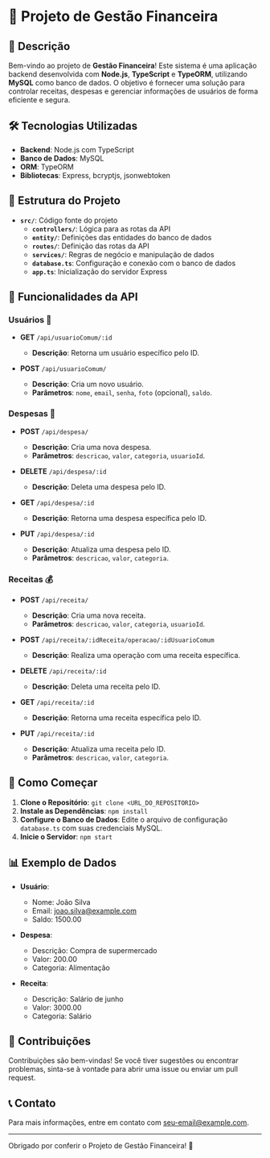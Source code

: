 # 🎯 Projeto de Gestão Financeira

## 📜 Descrição

Bem-vindo ao projeto de **Gestão Financeira**! Este sistema é uma aplicação backend desenvolvida com **Node.js**, **TypeScript** e **TypeORM**, utilizando **MySQL** como banco de dados. O objetivo é fornecer uma solução para controlar receitas, despesas e gerenciar informações de usuários de forma eficiente e segura.

## 🛠️ Tecnologias Utilizadas

- **Backend**: Node.js com TypeScript
- **Banco de Dados**: MySQL
- **ORM**: TypeORM
- **Bibliotecas**: Express, bcryptjs, jsonwebtoken

## 📁 Estrutura do Projeto

- **`src/`**: Código fonte do projeto
  - **`controllers/`**: Lógica para as rotas da API
  - **`entity/`**: Definições das entidades do banco de dados
  - **`routes/`**: Definição das rotas da API
  - **`services/`**: Regras de negócio e manipulação de dados
  - **`database.ts`**: Configuração e conexão com o banco de dados
  - **`app.ts`**: Inicialização do servidor Express

## 🔧 Funcionalidades da API

### Usuários 👤

- **GET** `/api/usuarioComum/:id`
  - **Descrição**: Retorna um usuário específico pelo ID.
  
- **POST** `/api/usuarioComum/`
  - **Descrição**: Cria um novo usuário.
  - **Parâmetros**: `nome`, `email`, `senha`, `foto` (opcional), `saldo`.

### Despesas 💸

- **POST** `/api/despesa/`
  - **Descrição**: Cria uma nova despesa.
  - **Parâmetros**: `descricao`, `valor`, `categoria`, `usuarioId`.

- **DELETE** `/api/despesa/:id`
  - **Descrição**: Deleta uma despesa pelo ID.

- **GET** `/api/despesa/:id`
  - **Descrição**: Retorna uma despesa específica pelo ID.

- **PUT** `/api/despesa/:id`
  - **Descrição**: Atualiza uma despesa pelo ID.
  - **Parâmetros**: `descricao`, `valor`, `categoria`.

### Receitas 💰

- **POST** `/api/receita/`
  - **Descrição**: Cria uma nova receita.
  - **Parâmetros**: `descricao`, `valor`, `categoria`, `usuarioId`.

- **POST** `/api/receita/:idReceita/operacao/:idUsuarioComum`
  - **Descrição**: Realiza uma operação com uma receita específica.

- **DELETE** `/api/receita/:id`
  - **Descrição**: Deleta uma receita pelo ID.

- **GET** `/api/receita/:id`
  - **Descrição**: Retorna uma receita específica pelo ID.

- **PUT** `/api/receita/:id`
  - **Descrição**: Atualiza uma receita pelo ID.
  - **Parâmetros**: `descricao`, `valor`, `categoria`.

## 🚀 Como Começar

1. **Clone o Repositório**: `git clone <URL_DO_REPOSITORIO>`
2. **Instale as Dependências**: `npm install`
3. **Configure o Banco de Dados**: Edite o arquivo de configuração `database.ts` com suas credenciais MySQL.
4. **Inicie o Servidor**: `npm start`

## 📊 Exemplo de Dados

- **Usuário**:
  - Nome: João Silva
  - Email: joao.silva@example.com
  - Saldo: 1500.00

- **Despesa**:
  - Descrição: Compra de supermercado
  - Valor: 200.00
  - Categoria: Alimentação

- **Receita**:
  - Descrição: Salário de junho
  - Valor: 3000.00
  - Categoria: Salário

## 🤝 Contribuições

Contribuições são bem-vindas! Se você tiver sugestões ou encontrar problemas, sinta-se à vontade para abrir uma issue ou enviar um pull request.

## 📞 Contato

Para mais informações, entre em contato com [seu-email@example.com](mailto:seu-email@example.com).

---

Obrigado por conferir o Projeto de Gestão Financeira! 🚀
